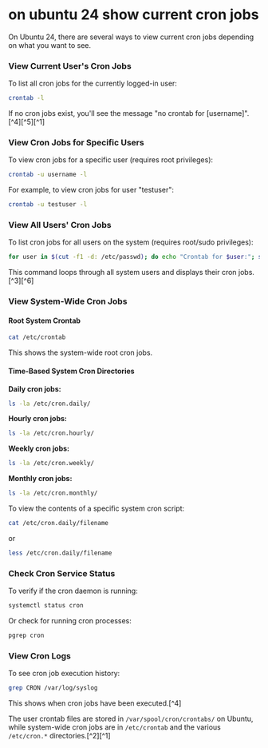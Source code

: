
# on ubuntu 24 show current cron jobs

On Ubuntu 24, there are several ways to view current cron jobs depending on what you want to see.

### View Current User's Cron Jobs

To list all cron jobs for the currently logged-in user:

```bash
crontab -l
```

If no cron jobs exist, you'll see the message "no crontab for [username]".[^4][^5][^1]

### View Cron Jobs for Specific Users

To view cron jobs for a specific user (requires root privileges):

```bash
crontab -u username -l
```

For example, to view cron jobs for user "testuser":

```bash
crontab -u testuser -l
```


### View All Users' Cron Jobs

To list cron jobs for all users on the system (requires root/sudo privileges):

```bash
for user in $(cut -f1 -d: /etc/passwd); do echo "Crontab for $user:"; sudo crontab -u $user -l 2>/dev/null; echo; done
```

This command loops through all system users and displays their cron jobs.[^3][^6]

### View System-Wide Cron Jobs

#### Root System Crontab

```bash
cat /etc/crontab
```

This shows the system-wide root cron jobs.

#### Time-Based System Cron Directories

**Daily cron jobs:**

```bash
ls -la /etc/cron.daily/
```

**Hourly cron jobs:**

```bash
ls -la /etc/cron.hourly/
```

**Weekly cron jobs:**

```bash
ls -la /etc/cron.weekly/
```

**Monthly cron jobs:**

```bash
ls -la /etc/cron.monthly/
```

To view the contents of a specific system cron script:

```bash
cat /etc/cron.daily/filename
```

or

```bash
less /etc/cron.daily/filename
```


### Check Cron Service Status

To verify if the cron daemon is running:

```bash
systemctl status cron
```

Or check for running cron processes:

```bash
pgrep cron
```


### View Cron Logs

To see cron job execution history:

```bash
grep CRON /var/log/syslog
```

This shows when cron jobs have been executed.[^4]

The user crontab files are stored in `/var/spool/cron/crontabs/` on Ubuntu, while system-wide cron jobs are in `/etc/crontab` and the various `/etc/cron.*` directories.[^2][^1]

